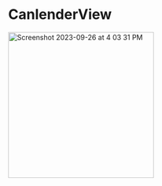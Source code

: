 # CanlenderView 

<img width="296" alt="Screenshot 2023-09-26 at 4 03 31 PM" src="https://github.com/eng-ahmedhussien/servicesBookingViewTaskSwiftui/assets/33827384/318e33d6-0ff4-44ce-a9ec-f9135fabb67f">
